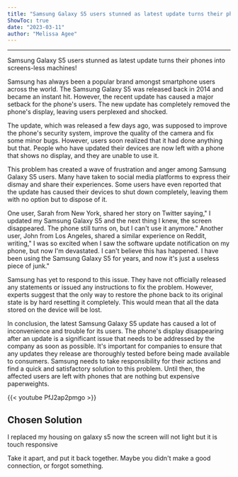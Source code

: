 ```yaml
---
title: "Samsung Galaxy S5 users stunned as latest update turns their phones into screens-less machines!"
ShowToc: true 
date: "2023-03-11"
author: "Melissa Agee"
---
```

*****
Samsung Galaxy S5 users stunned as latest update turns their phones into screens-less machines!

Samsung has always been a popular brand amongst smartphone users across the world. The Samsung Galaxy S5 was released back in 2014 and became an instant hit. However, the recent update has caused a major setback for the phone's users. The new update has completely removed the phone's display, leaving users perplexed and shocked.

The update, which was released a few days ago, was supposed to improve the phone's security system, improve the quality of the camera and fix some minor bugs. However, users soon realized that it had done anything but that. People who have updated their devices are now left with a phone that shows no display, and they are unable to use it.

This problem has created a wave of frustration and anger among Samsung Galaxy S5 users. Many have taken to social media platforms to express their dismay and share their experiences. Some users have even reported that the update has caused their devices to shut down completely, leaving them with no option but to dispose of it.

One user, Sarah from New York, shared her story on Twitter saying," I updated my Samsung Galaxy S5 and the next thing I knew, the screen disappeared. The phone still turns on, but I can't use it anymore." Another user, John from Los Angeles, shared a similar experience on Reddit, writing," I was so excited when I saw the software update notification on my phone, but now I'm devastated. I can't believe this has happened. I have been using the Samsung Galaxy S5 for years, and now it's just a useless piece of junk."

Samsung has yet to respond to this issue. They have not officially released any statements or issued any instructions to fix the problem. However, experts suggest that the only way to restore the phone back to its original state is by hard resetting it completely. This would mean that all the data stored on the device will be lost.

In conclusion, the latest Samsung Galaxy S5 update has caused a lot of inconvenience and trouble for its users. The phone's display disappearing after an update is a significant issue that needs to be addressed by the company as soon as possible. It's important for companies to ensure that any updates they release are thoroughly tested before being made available to consumers. Samsung needs to take responsibility for their actions and find a quick and satisfactory solution to this problem. Until then, the affected users are left with phones that are nothing but expensive paperweights.

{{< youtube PfJ2ap2pmgo >}} 



## Chosen Solution
 I replaced my housing on galaxy s5 now the screen will not light but it is touch responsive

 Take it apart, and put it back together. Maybe you didn't make a good connection,  or forgot something.




